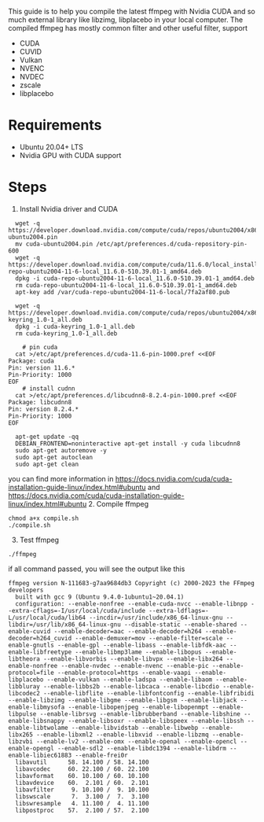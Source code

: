 This guide is to help you compile the latest ffmpeg with Nvidia CUDA and so much external library like libzimg, libplacebo 
in your local computer.
The compiled ffmpeg has mostly common filter and other useful filter, support
- CUDA
- CUVID
- Vulkan
- NVENC
- NVDEC
- zscale
- libplacebo

# Requirements
- Ubuntu 20.04+ LTS
- Nvidia GPU with CUDA support

# Steps
1. Install Nvidia driver and CUDA
```shell
  wget -q https://developer.download.nvidia.com/compute/cuda/repos/ubuntu2004/x86_64/cuda-ubuntu2004.pin
  mv cuda-ubuntu2004.pin /etc/apt/preferences.d/cuda-repository-pin-600
  wget -q https://developer.download.nvidia.com/compute/cuda/11.6.0/local_installers/cuda-repo-ubuntu2004-11-6-local_11.6.0-510.39.01-1_amd64.deb
  dpkg -i cuda-repo-ubuntu2004-11-6-local_11.6.0-510.39.01-1_amd64.deb
  rm cuda-repo-ubuntu2004-11-6-local_11.6.0-510.39.01-1_amd64.deb
  apt-key add /var/cuda-repo-ubuntu2004-11-6-local/7fa2af80.pub

  wget -q https://developer.download.nvidia.com/compute/cuda/repos/ubuntu2004/x86_64/cuda-keyring_1.0-1_all.deb
  dpkg -i cuda-keyring_1.0-1_all.deb
  rm cuda-keyring_1.0-1_all.deb

    # pin cuda
  cat >/etc/apt/preferences.d/cuda-11.6-pin-1000.pref <<EOF
Package: cuda
Pin: version 11.6.*
Pin-Priority: 1000
EOF
    # install cudnn
  cat >/etc/apt/preferences.d/libcudnn8-8.2.4-pin-1000.pref <<EOF
Package: libcudnn8
Pin: version 8.2.4.*
Pin-Priority: 1000
EOF

  apt-get update -qq
  DEBIAN_FRONTEND=noninteractive apt-get install -y cuda libcudnn8
  sudo apt-get autoremove -y
  sudo apt-get autoclean
  sudo apt-get clean
```
you can find more information in https://docs.nvidia.com/cuda/cuda-installation-guide-linux/index.html#ubuntu and 
https://docs.nvidia.com/cuda/cuda-installation-guide-linux/index.html#ubuntu
2. Compile ffmpeg
```shell
chmod a+x compile.sh
./compile.sh
```
3. Test ffmpeg
```shell
./ffmpeg
```
if all command passed, you will see the output like this
```text
ffmpeg version N-111683-g7aa9684db3 Copyright (c) 2000-2023 the FFmpeg developers
  built with gcc 9 (Ubuntu 9.4.0-1ubuntu1~20.04.1)
  configuration: --enable-nonfree --enable-cuda-nvcc --enable-libnpp --extra-cflags=-I/usr/local/cuda/include --extra-ldflags=-L/usr/local/cuda/lib64 --incdir=/usr/include/x86_64-linux-gnu --libdir=/usr/lib/x86_64-linux-gnu --disable-static --enable-shared --enable-cuvid --enable-decoder=aac --enable-decoder=h264 --enable-decoder=h264_cuvid --enable-demuxer=mov --enable-filter=scale --enable-gnutls --enable-gpl --enable-libass --enable-libfdk-aac --enable-libfreetype --enable-libmp3lame --enable-libopus --enable-libtheora --enable-libvorbis --enable-libvpx --enable-libx264 --enable-nonfree --enable-nvdec --enable-nvenc --enable-pic --enable-protocol=file --enable-protocol=https --enable-vaapi --enable-libplacebo --enable-vulkan --enable-ladspa --enable-libaom --enable-libbluray --enable-libbs2b --enable-libcaca --enable-libcdio --enable-libcodec2 --enable-libflite --enable-libfontconfig --enable-libfribidi --enable-libzimg --enable-libgme --enable-libgsm --enable-libjack --enable-libmysofa --enable-libopenjpeg --enable-libopenmpt --enable-libpulse --enable-librsvg --enable-librubberband --enable-libshine --enable-libsnappy --enable-libsoxr --enable-libspeex --enable-libssh --enable-libtwolame --enable-libvidstab --enable-libwebp --enable-libx265 --enable-libxml2 --enable-libxvid --enable-libzmq --enable-libzvbi --enable-lv2 --enable-omx --enable-openal --enable-opencl --enable-opengl --enable-sdl2 --enable-libdc1394 --enable-libdrm --enable-libiec61883 --enable-frei0r
  libavutil      58. 14.100 / 58. 14.100
  libavcodec     60. 22.100 / 60. 22.100
  libavformat    60. 10.100 / 60. 10.100
  libavdevice    60.  2.101 / 60.  2.101
  libavfilter     9. 10.100 /  9. 10.100
  libswscale      7.  3.100 /  7.  3.100
  libswresample   4. 11.100 /  4. 11.100
  libpostproc    57.  2.100 / 57.  2.100
```

